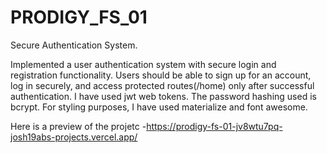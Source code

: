 # PRODIGY_FS_01
Secure Authentication System.

Implemented a user authentication system with secure login and registration functionality. Users should be able to sign up for an account, log in securely, and access protected routes(/home) only after successful authentication. I have used jwt web tokens. The password hashing used is bcrypt. For styling purposes, I have used materialize and font awesome.

Here is a preview of the projetc -https://prodigy-fs-01-jv8wtu7pq-josh19abs-projects.vercel.app/

